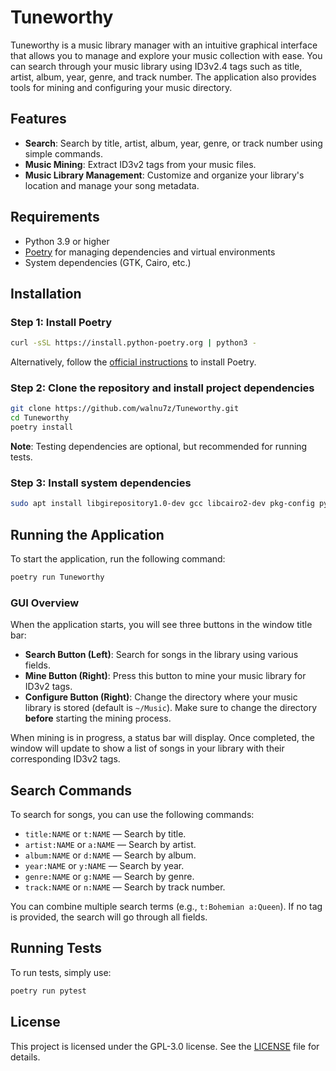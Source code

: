 # Tuneworthy
Tuneworthy is a music library manager with an intuitive graphical interface that allows you to manage and explore your music collection with ease. You can search through your music library using ID3v2.4 tags such as title, artist, album, year, genre, and track number. The application also provides tools for mining and configuring your music directory.

## Features
- **Search**: Search by title, artist, album, year, genre, or track number using simple commands.
- **Music Mining**: Extract ID3v2 tags from your music files.
- **Music Library Management**: Customize and organize your library's location and manage your song metadata.

## Requirements
- Python 3.9 or higher
- [Poetry](https://python-poetry.org/) for managing dependencies and virtual environments
- System dependencies (GTK, Cairo, etc.)

## Installation

### Step 1: Install Poetry
```bash
curl -sSL https://install.python-poetry.org | python3 -
```
Alternatively, follow the [official instructions](https://python-poetry.org/docs/#installation) to install Poetry.

### Step 2: Clone the repository and install project dependencies
```bash
git clone https://github.com/walnu7z/Tuneworthy.git
cd Tuneworthy
poetry install
```

**Note**: Testing dependencies are optional, but recommended for running tests.

### Step 3: Install system dependencies
```bash
sudo apt install libgirepository1.0-dev gcc libcairo2-dev pkg-config python3-dev gir1.2-gtk-4.0
```

## Running the Application

To start the application, run the following command:

```bash
poetry run Tuneworthy
```

### GUI Overview

When the application starts, you will see three buttons in the window title bar:
- **Search Button (Left)**: Search for songs in the library using various fields.
- **Mine Button (Right)**: Press this button to mine your music library for ID3v2 tags.
- **Configure Button (Right)**: Change the directory where your music library is stored (default is `~/Music`). Make sure to change the directory **before** starting the mining process.

When mining is in progress, a status bar will display. Once completed, the window will update to show a list of songs in your library with their corresponding ID3v2 tags.

## Search Commands

To search for songs, you can use the following commands:
- `title:NAME` or `t:NAME` — Search by title.
- `artist:NAME` or `a:NAME` — Search by artist.
- `album:NAME` or `d:NAME` — Search by album.
- `year:NAME` or `y:NAME` — Search by year.
- `genre:NAME` or `g:NAME` — Search by genre.
- `track:NAME` or `n:NAME` — Search by track number.

You can combine multiple search terms (e.g., `t:Bohemian a:Queen`). If no tag is provided, the search will go through all fields.

## Running Tests

To run tests, simply use:

```bash
poetry run pytest
```

## License

This project is licensed under the GPL-3.0 license. See the [LICENSE](./LICENSE) file for details.
